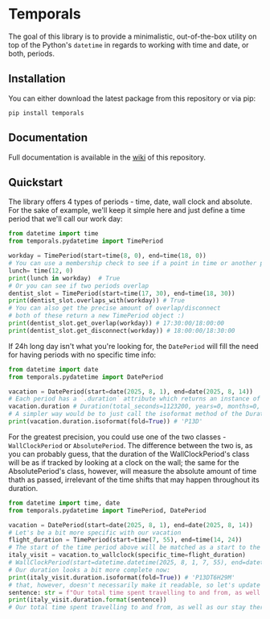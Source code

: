 # Temporals

The goal of this library is to provide a minimalistic, out-of-the-box utility on top of the Python's 
`datetime` in regards to working with time and date, or both, periods.

## Installation

You can either download the latest package from this repository or via pip:

`pip install temporals`

## Documentation

Full documentation is available in the [wiki](https://github.com/dimitarOnGithub/temporals/wiki) of this repository.

## Quickstart

The library offers 4 types of periods - time, date, wall clock and absolute. For the sake of example, we'll keep it simple here and just define a time period that we'll call our work day:
```python
from datetime import time
from temporals.pydatetime import TimePeriod

workday = TimePeriod(start=time(8, 0), end=time(18, 0))
# You can use a membership check to see if a point in time or another period exists within one that you've already defined
lunch= time(12, 0)
print(lunch in workday)  # True
# Or you can see if two periods overlap
dentist_slot = TimePeriod(start=time(17, 30), end=time(18, 30))
print(dentist_slot.overlaps_with(workday)) # True
# You can also get the precise amount of overlap/disconnect
# both of these return a new TimePeriod object :)
print(dentist_slot.get_overlap(workday)) # 17:30:00/18:00:00
print(dentist_slot.get_disconnect(workday)) # 18:00:00/18:30:00
```

If 24h long day isn't what you're looking for, the `DatePeriod` will fill the need for having periods with no specific time info:
```python
from datetime import date
from temporals.pydatetime import DatePeriod

vacation = DatePeriod(start=date(2025, 8, 1), end=date(2025, 8, 14))
# Each period has a `.duration` attribute which returns an instance of the Duration class:
vacation.duration # Duration(total_seconds=1123200, years=0, months=0, days=13, hours=0, minutes=0, seconds=0)
# A simpler way would be to just call the isoformat method of the Duration class:
print(vacation.duration.isoformat(fold=True)) # 'P13D'
```

For the greatest precision, you could use one of the two classes - `WallClockPeriod` or `AbsolutePeriod`.
The difference between the two is, as you can probably guess, that the duration of the WallClockPeriod's class will be as if tracked by
looking at a clock on the wall; the same for the AbsolutePeriod's class, however, will measure the absolute amount of time thath as passed, 
irrelevant of the time shifts that may happen throughout its duration.
```python
from datetime import time, date
from temporals.pydatetime import TimePeriod, DatePeriod

vacation = DatePeriod(start=date(2025, 8, 1), end=date(2025, 8, 14))
# Let's be a bit more specific with our vacation
flight_duration = TimePeriod(start=time(7, 55), end=time(14, 24))
# The start of the time period above will be matched as a start to the DatePeriod and the same will be done for the end
italy_visit = vacation.to_wallclock(specific_time=flight_duration)
# WallClockPeriod(start=datetime.datetime(2025, 8, 1, 7, 55), end=datetime.datetime(2025, 8, 14, 14, 24))
# Our duration looks a bit more complete now:
print(italy_visit.duration.isoformat(fold=True)) # 'P13DT6H29M'
# that, however, doesn't necessarily make it readable, so let's update it:
sentence: str = f"Our total time spent travelling to and from, as well as our stay there, Italy, took %d days, %H hours and %M minutes"
print(italy_visit.duration.format(sentence))
# Our total time spent travelling to and from, as well as our stay there, Italy, took 13 days, 6 hours and 29 minutes
```

